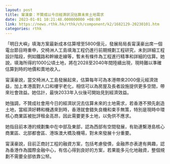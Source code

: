 ```yaml
---
layout: post
title: 甯漢豪：不贊成以今日經濟狀況估算未來土地需求
date: 2023-01-01 10:21:48.000000000 +08:00
link: https://news.rthk.hk/rthk/ch/component/k2/1682129-20230101.htm
categories: rthk
---
```


「明日大嶼」填海方案最新成本估算增至5800億元，發展局局長甯漢豪出席一個電台節目時重申，交椅洲人工島填海工程仍進行前期規劃工程研究，未到詳細工程設計階段，例如鐵路和幹線走線等，暫未有條件為工程進行精準和詳細的估算。她說，填海所得的1000公頃土地，將在2028至2040年間陸續出現，現時難以準確估算到時的地價和賣地收入。

甯漢豪說，當交椅洲人工島發展起來，估算每年可為本港帶來2000億元經濟效益，加上本港面對人口和樓宇老化，相信可以為房屋及長者設施提供更多空間，帶來社會效益。她估計，最快2033年入伙後可開始見到經濟效益。

她強調，不贊成社會用今日的經濟狀況去估算未來的土地需求，若香港不預先創造土地，當經濟好轉和機遇來到時，香港就會錯失良機和束手無策，特別是現時中環核心商業區被批評租金高昂，因此需要更多土地，以免供不應求。

她指目前本港的規劃集中在中部及東部，認為西部有空間發展，有助連繫港島核心商業區、北部都會區、港珠澳大橋及機場，對未來發展十分重要。

甯漢豪說，目前正商討工程的融資方案，包括考慮發債，金融界亦表達有興趣，認為香港作為國際金融中心，有信心得到良好的方案，若果能多元化地融資，整個規劃不需要全部依靠公帑。
